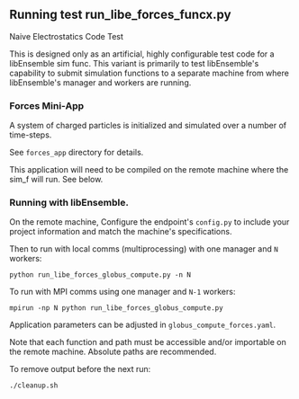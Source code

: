 ## Running test run_libe_forces_funcx.py

Naive Electrostatics Code Test

This is designed only as an artificial, highly configurable test
code for a libEnsemble sim func. This variant is primarily to test libEnsemble's
capability to submit simulation functions to a separate machine from where libEnsemble's
manager and workers are running.

### Forces Mini-App

A system of charged particles is initialized and simulated over a number of time-steps.

See `forces_app` directory for details.

This application will need to be compiled on the remote machine where the sim_f will run.
See below.

### Running with libEnsemble.

On the remote machine, Configure the endpoint's `config.py` to include your project information and
match the machine's specifications.

Then to run with local comms (multiprocessing) with one manager and `N` workers:

    python run_libe_forces_globus_compute.py -n N

To run with MPI comms using one manager and `N-1` workers:

    mpirun -np N python run_libe_forces_globus_compute.py

Application parameters can be adjusted in `globus_compute_forces.yaml`.

Note that each function and path must be accessible and/or importable on the
remote machine. Absolute paths are recommended.

To remove output before the next run:

    ./cleanup.sh
